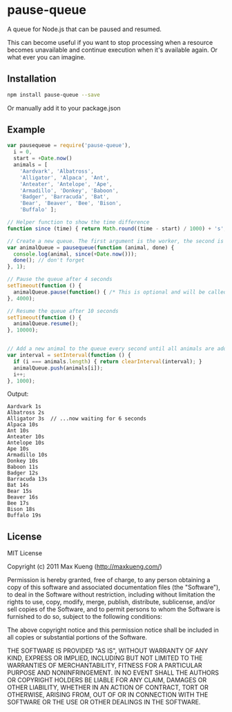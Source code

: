 pause-queue
===========

A queue for Node.js that can be paused and resumed. 

This can become useful if you want to stop processing when a resource
becomes unavailable and continue execution when it's available again.
Or what ever you can imagine.

## Installation

```bash
npm install pause-queue --save
```

Or manually add it to your package.json

## Example

```javascript
var pausequeue = require('pause-queue'),
  i = 0,
  start = +Date.now()
  animals = [
    'Aardvark', 'Albatross',
    'Alligator', 'Alpaca', 'Ant',
    'Anteater', 'Antelope', 'Ape',
    'Armadillo', 'Donkey', 'Baboon',
    'Badger', 'Barracuda', 'Bat', 
    'Bear', 'Beaver', 'Bee', 'Bison',
    'Buffalo' ];

// Helper function to show the time difference
function since (time) { return Math.round((time - start) / 1000) + 's'; }

// Create a new queue. The first argument is the worker, the second is the concurrency (default: 1)
var animalQueue = pausequeue(function (animal, done) {
  console.log(animal, since(+Date.now()));
  done(); // don't forget
}, 1);

// Pause the queue after 4 seconds
setTimeout(function () {
  animalQueue.pause(function() { /* This is optional and will be called once all pending tasks are complete */ });
}, 4000);

// Resume the queue after 10 seconds
setTimeout(function () {
  animalQueue.resume();
}, 10000);


// Add a new animal to the queue every second until all animals are added
var interval = setInterval(function () {
  if (i === animals.length) { return clearInterval(interval); }
  animalQueue.push(animals[i]);
  i++;
}, 1000);
```

Output: 

    Aardvark 1s
    Albatross 2s
    Alligator 3s  // ...now waiting for 6 seconds
    Alpaca 10s
    Ant 10s
    Anteater 10s
    Antelope 10s
    Ape 10s
    Armadillo 10s
    Donkey 10s
    Baboon 11s
    Badger 12s
    Barracuda 13s
    Bat 14s
    Bear 15s
    Beaver 16s
    Bee 17s
    Bison 18s
    Buffalo 19s

## License

MIT License

Copyright (c) 2011 Max Kueng (http://maxkueng.com/)
 
Permission is hereby granted, free of charge, to any person obtaining
a copy of this software and associated documentation files (the
"Software"), to deal in the Software without restriction, including
without limitation the rights to use, copy, modify, merge, publish,
distribute, sublicense, and/or sell copies of the Software, and to
permit persons to whom the Software is furnished to do so, subject to
the following conditions:
 
The above copyright notice and this permission notice shall be
included in all copies or substantial portions of the Software.
 
THE SOFTWARE IS PROVIDED "AS IS", WITHOUT WARRANTY OF ANY KIND,
EXPRESS OR IMPLIED, INCLUDING BUT NOT LIMITED TO THE WARRANTIES OF
MERCHANTABILITY, FITNESS FOR A PARTICULAR PURPOSE AND
NONINFRINGEMENT. IN NO EVENT SHALL THE AUTHORS OR COPYRIGHT HOLDERS BE
LIABLE FOR ANY CLAIM, DAMAGES OR OTHER LIABILITY, WHETHER IN AN ACTION
OF CONTRACT, TORT OR OTHERWISE, ARISING FROM, OUT OF OR IN CONNECTION
WITH THE SOFTWARE OR THE USE OR OTHER DEALINGS IN THE SOFTWARE.
